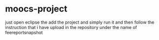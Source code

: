 # moocs-project
just open eclipse the add the project and simply run it
and then follow the instruction that i have upload in the repository under the name of feereportsnapshot

